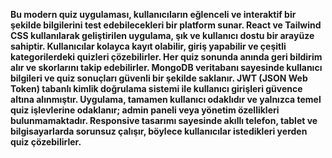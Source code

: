 **Bu modern quiz uygulaması, kullanıcıların eğlenceli ve interaktif bir şekilde bilgilerini test edebilecekleri bir platform sunar. React ve Tailwind CSS kullanılarak geliştirilen uygulama, şık ve kullanıcı dostu bir arayüze sahiptir. Kullanıcılar kolayca kayıt olabilir, giriş yapabilir ve çeşitli kategorilerdeki quizleri çözebilirler. Her quiz sonunda anında geri bildirim alır ve skorlarını takip edebilirler. MongoDB veritabanı sayesinde kullanıcı bilgileri ve quiz sonuçları güvenli bir şekilde saklanır. JWT (JSON Web Token) tabanlı kimlik doğrulama sistemi ile kullanıcı girişleri güvence altına alınmıştır. Uygulama, tamamen kullanıcı odaklıdır ve yalnızca temel quiz işlevlerine odaklanır; admin paneli veya yönetim özellikleri bulunmamaktadır. Responsive tasarımı sayesinde akıllı telefon, tablet ve bilgisayarlarda sorunsuz çalışır, böylece kullanıcılar istedikleri yerden quiz çözebilirler.**
